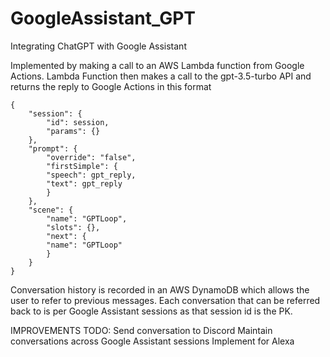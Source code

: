 # GoogleAssistant_GPT
Integrating ChatGPT with Google Assistant

Implemented by making a call to an AWS Lambda function from Google Actions.
Lambda Function then makes a call to the gpt-3.5-turbo API and returns the reply to Google Actions in this format
```
{
    "session": {
        "id": session,
        "params": {}
    },
    "prompt": {
        "override": "false",
        "firstSimple": {
        "speech": gpt_reply,
        "text": gpt_reply
        }
    },
    "scene": {
        "name": "GPTLoop",
        "slots": {},
        "next": {
        "name": "GPTLoop"
        }
    }
}
```

Conversation history is recorded in an AWS DynamoDB which allows the user to refer to previous messages.
Each conversation that can be referred back to is per Google Assistant sessions as that session id is the PK.


IMPROVEMENTS TODO:
Send conversation to Discord
Maintain conversations across Google Assistant sessions
Implement for Alexa
